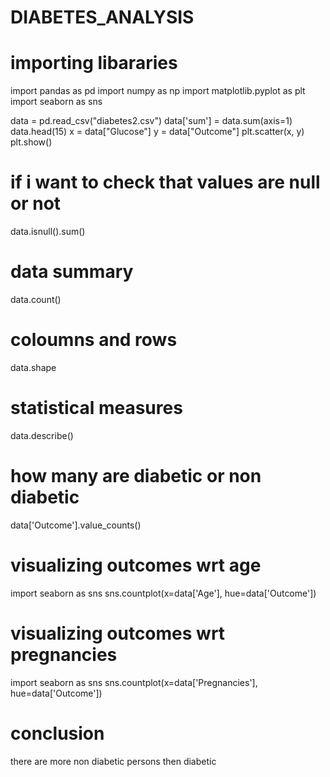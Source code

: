 # DIABETES_ANALYSIS
# importing libararies
import pandas as pd
import numpy as np
import matplotlib.pyplot as plt
import seaborn as sns

data = pd.read_csv("diabetes2.csv")
data['sum'] = data.sum(axis=1)
data.head(15)
x = data["Glucose"]
y = data["Outcome"]
plt.scatter(x, y)
plt.show()
# if i want to check that values are null or not
data.isnull().sum()
# data summary
data.count()
# coloumns and rows
data.shape
# statistical measures
data.describe()
# how many are diabetic or non diabetic
data['Outcome'].value_counts()
# visualizing outcomes wrt age
import seaborn as sns
sns.countplot(x=data['Age'], hue=data['Outcome'])
# visualizing outcomes wrt pregnancies
import seaborn as sns
sns.countplot(x=data['Pregnancies'], hue=data['Outcome'])
# conclusion
there are more non diabetic persons then diabetic

